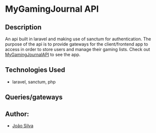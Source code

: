 # MyGamingJournal API

## Description
An api built in laravel and making use of sanctum for authentication. The purpose of the api is to provide gateways for the client/frontend app to access in order to store users and manage their gaming lists.
Check out [MyGamingJournalAPI](https://github.com/CarDioLogic/MyGamingJournalAPI) to see the app.

## Technologies Used
- laravel, sanctum, php

## Queries/gateways

## Author:
- [João Silva](https://github.com/CarDioLogic)

